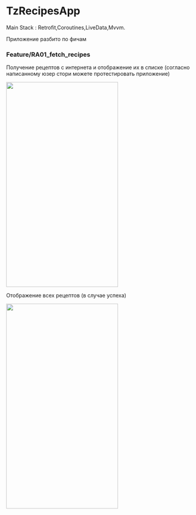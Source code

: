# TzRecipesApp

Main Stack : Retrofit,Coroutines,LiveData,Mvvm. <br/>

Приложение разбито по фичам

### Feature/RA01_fetch_recipes<br/>

Получение рецептов с интернета и отображение их в списке (согласно написанному юзер стори можете протестировать приложение) <br/>

<img src="https://firebasestorage.googleapis.com/v0/b/testprojectforexample.appspot.com/o/progress_state.jpg?alt=media&token=c1d5a7c3-e4bb-443a-ad74-8dc2376d39fd" width="300" height="550"/>

Отображение всех рецептов (в случае успеха)

<img src="https://firebasestorage.googleapis.com/v0/b/testprojectforexample.appspot.com/o/progress_state.jpg?alt=media&token=c1d5a7c3-e4bb-443a-ad74-8dc2376d39fd" width="300" height="550"/>
